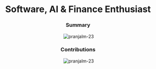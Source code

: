 <h1 align="center">Software, AI & Finance Enthusiast</h1>
<h3 align="center"><b>Summary</b></h3>

<p align="center">&nbsp;<img align="center" src="https://github-readme-stats.vercel.app/api/top-langs/?username=pranjalm-23&layout=compact&theme=highcontrast" alt="pranjalm-23" /></p>

<h3 align="Center">Contributions</h3>
<p align="center">&nbsp;<img align="center" src="https://github-readme-stats.vercel.app/api?username=pranjalm-23&show_icons=true&locale=en" alt="pranjalm-23" /></p>

